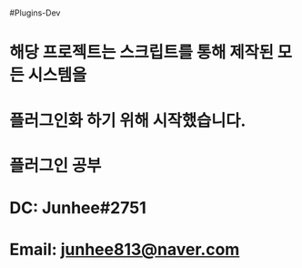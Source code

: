 #
#Plugins-Dev
# 해당 프로젝트는 스크립트를 통해 제작된 모든 시스템을
# 플러그인화 하기 위해 시작했습니다.
#
# 플러그인 공부
#
# DC: Junhee#2751
# Email: junhee813@naver.com
#
